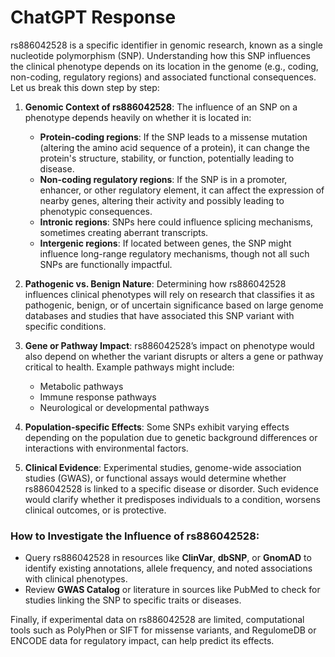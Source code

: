 # ChatGPT Response

rs886042528 is a specific identifier in genomic research, known as a single nucleotide polymorphism (SNP). Understanding how this SNP influences the clinical phenotype depends on its location in the genome (e.g., coding, non-coding, regulatory regions) and associated functional consequences. Let us break this down step by step:

1. **Genomic Context of rs886042528**:
   The influence of an SNP on a phenotype depends heavily on whether it is located in:
   - **Protein-coding regions**: If the SNP leads to a missense mutation (altering the amino acid sequence of a protein), it can change the protein's structure, stability, or function, potentially leading to disease.
   - **Non-coding regulatory regions**: If the SNP is in a promoter, enhancer, or other regulatory element, it can affect the expression of nearby genes, altering their activity and possibly leading to phenotypic consequences.
   - **Intronic regions**: SNPs here could influence splicing mechanisms, sometimes creating aberrant transcripts.
   - **Intergenic regions**: If located between genes, the SNP might influence long-range regulatory mechanisms, though not all such SNPs are functionally impactful.

2. **Pathogenic vs. Benign Nature**:
   Determining how rs886042528 influences clinical phenotypes will rely on research that classifies it as pathogenic, benign, or of uncertain significance based on large genome databases and studies that have associated this SNP variant with specific conditions.

3. **Gene or Pathway Impact**:
   rs886042528’s impact on phenotype would also depend on whether the variant disrupts or alters a gene or pathway critical to health. Example pathways might include:
   - Metabolic pathways
   - Immune response pathways
   - Neurological or developmental pathways

4. **Population-specific Effects**:
   Some SNPs exhibit varying effects depending on the population due to genetic background differences or interactions with environmental factors.

5. **Clinical Evidence**:
   Experimental studies, genome-wide association studies (GWAS), or functional assays would determine whether rs886042528 is linked to a specific disease or disorder. Such evidence would clarify whether it predisposes individuals to a condition, worsens clinical outcomes, or is protective.

### How to Investigate the Influence of rs886042528:
- Query rs886042528 in resources like **ClinVar**, **dbSNP**, or **GnomAD** to identify existing annotations, allele frequency, and noted associations with clinical phenotypes.
- Review **GWAS Catalog** or literature in sources like PubMed to check for studies linking the SNP to specific traits or diseases.

Finally, if experimental data on rs886042528 are limited, computational tools such as PolyPhen or SIFT for missense variants, and RegulomeDB or ENCODE data for regulatory impact, can help predict its effects.